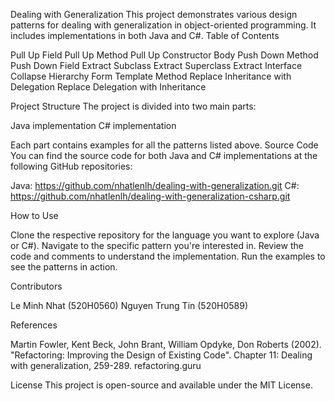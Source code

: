 Dealing with Generalization
This project demonstrates various design patterns for dealing with generalization in object-oriented programming. It includes implementations in both Java and C#.
Table of Contents

Pull Up Field
Pull Up Method
Pull Up Constructor Body
Push Down Method
Push Down Field
Extract Subclass
Extract Superclass
Extract Interface
Collapse Hierarchy
Form Template Method
Replace Inheritance with Delegation
Replace Delegation with Inheritance

Project Structure
The project is divided into two main parts:

Java implementation
C# implementation

Each part contains examples for all the patterns listed above.
Source Code
You can find the source code for both Java and C# implementations at the following GitHub repositories:

Java: https://github.com/nhatlenlh/dealing-with-generalization.git
C#: https://github.com/nhatlenlh/dealing-with-generalization-csharp.git

How to Use

Clone the respective repository for the language you want to explore (Java or C#).
Navigate to the specific pattern you're interested in.
Review the code and comments to understand the implementation.
Run the examples to see the patterns in action.

Contributors

Le Minh Nhat (520H0560)
Nguyen Trung Tin (520H0589)

References

Martin Fowler, Kent Beck, John Brant, William Opdyke, Don Roberts (2002). "Refactoring: Improving the Design of Existing Code". Chapter 11: Dealing with generalization, 259-289.
refactoring.guru

License
This project is open-source and available under the MIT License.
